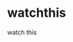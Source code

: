 watchthis
=========

watch this













































































































































